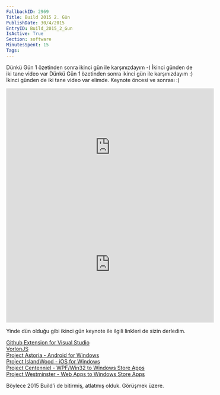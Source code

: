 ```yaml
---
FallbackID: 2969
Title: Build 2015 2. Gün
PublishDate: 30/4/2015
EntryID: Build_2015_2_Gun
IsActive: True
Section: software
MinutesSpent: 15
Tags: 
---
```

Dünkü Gün 1 özetinden sonra ikinci gün ile karşınızdayım -) İkinci günden de iki tane video var
Dünkü Gün 1 özetinden sonra ikinci gün ile karşınızdayım :) İkinci günden de iki tane video var elimde. Keynote öncesi ve sonrası :)

<iframe width="560" height="315" src="https://www.youtube.com/embed/UYSgLgttVrQ" frameborder="0" allowfullscreen></iframe>

<iframe width="560" height="315" src="https://www.youtube.com/embed/yyCVYdReqmU" frameborder="0" allowfullscreen></iframe>

Yinde dün olduğu gibi ikinci gün keynote ile ilgili linkleri de sizin derledim.

[Github Extension for Visual Studio](https://visualstudiogallery.msdn.microsoft.com/75be44fb-0794-4391-8865-c3279527e97d)   
[VorlonJS](http://vorlonjs.com)   
[Project Astoria - Android for Windows](https://dev.windows.com/en-US/uwp-bridges/project-astoria)   
[Project IslandWood - iOS for Windows](https://dev.windows.com/en-US/uwp-bridges/project-islandwood)   
[Project Centenniel - WPF/Win32 to Windows Store Apps](https://dev.windows.com/en-US/uwp-bridges)   
[Project Westminster - Web Apps to Windows Store Apps](https://dev.windows.com/en-US/uwp-bridges)   

Böylece 2015 Build’i de bitirmiş, atlatmış olduk. Görüşmek üzere.
